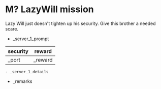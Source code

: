 # M? LazyWill mission

Lazy Will just doesn't tighten up his security. Give this brother a needed scare.

  * _server_1_prompt

  | security | reward     |
  | -------- | ---------- |
  | _port | _reward |

    - _server_1_details

* _remarks
